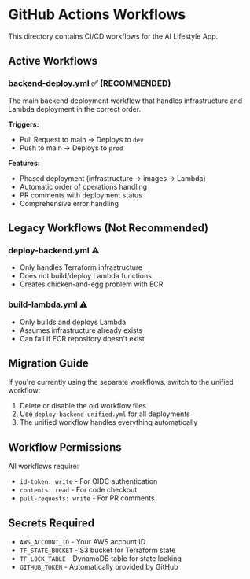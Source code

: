 # GitHub Actions Workflows

This directory contains CI/CD workflows for the AI Lifestyle App.

## Active Workflows

### backend-deploy.yml ✅ (RECOMMENDED)
The main backend deployment workflow that handles infrastructure and Lambda deployment in the correct order.

**Triggers:**
- Pull Request to main → Deploys to `dev`
- Push to main → Deploys to `prod`

**Features:**
- Phased deployment (infrastructure → images → Lambda)
- Automatic order of operations handling
- PR comments with deployment status
- Comprehensive error handling

## Legacy Workflows (Not Recommended)

### deploy-backend.yml ⚠️
- Only handles Terraform infrastructure
- Does not build/deploy Lambda functions
- Creates chicken-and-egg problem with ECR

### build-lambda.yml ⚠️  
- Only builds and deploys Lambda
- Assumes infrastructure already exists
- Can fail if ECR repository doesn't exist

## Migration Guide

If you're currently using the separate workflows, switch to the unified workflow:

1. Delete or disable the old workflow files
2. Use `deploy-backend-unified.yml` for all deployments
3. The unified workflow handles everything automatically

## Workflow Permissions

All workflows require:
- `id-token: write` - For OIDC authentication
- `contents: read` - For code checkout
- `pull-requests: write` - For PR comments

## Secrets Required

- `AWS_ACCOUNT_ID` - Your AWS account ID
- `TF_STATE_BUCKET` - S3 bucket for Terraform state
- `TF_LOCK_TABLE` - DynamoDB table for state locking
- `GITHUB_TOKEN` - Automatically provided by GitHub
